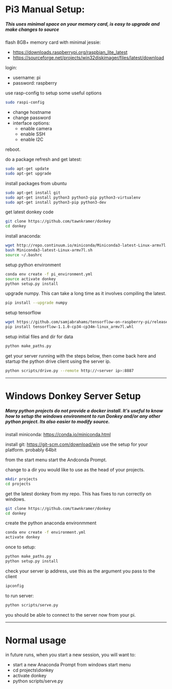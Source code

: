 
# Pi3 Manual Setup:
##### This uses minimal space on your memory card, is easy to upgrade and make changes to source

flash 8GB+ memory card with minimal jessie:
* https://downloads.raspberrypi.org/raspbian_lite_latest
* https://sourceforge.net/projects/win32diskimager/files/latest/download


login:
* username: pi
* password: raspberry


use rasp-config to setup some useful options
```bash
sudo raspi-config
```
* change hostname
* change password
* interface options: 
  * enable camera
  * enable SSH
  * enable I2C

reboot.

do a package refresh and get latest:    
```bash
sudo apt-get update
sudo apt-get upgrade
```

install packages from ubuntu
```bash
sudo apt-get install git
sudo apt-get install python3 python3-pip python3-virtualenv
sudo apt-get install python3-pip python3-dev
```

get latest donkey code
```bash
git clone https://github.com/tawnkramer/donkey
cd donkey
```

install anaconda:
```bash
wget http://repo.continuum.io/miniconda/Miniconda3-latest-Linux-armv7l.sh
bash Miniconda3-latest-Linux-armv7l.sh
source ~/.bashrc
```

setup python environment
```bash
conda env create -f pi_environment.yml
source activate donkey
python setup.py install
```

upgrade numpy. This can take a long time as it involves compiling the latest.
```bash
pip install --upgrade numpy
```

setup tensorflow
```bash
wget https://github.com/samjabrahams/tensorflow-on-raspberry-pi/releases/download/v1.1.0/tensorflow-1.1.0-cp34-cp34m-linux_armv7l.whl
pip install tensorflow-1.1.0-cp34-cp34m-linux_armv7l.whl
```

setup initial files and dir for data
```bash
python make_paths.py
```

get your server running with the steps below, then come back here and startup the python drive client using the server ip.
```bash
python scripts/drive.py --remote http://<server ip>:8887
```

---

# Windows Donkey Server Setup
##### Many python projects do not provide a docker install. It's useful to know how to setup the windows environment to run Donkey and/or any other python project. Its also easier to modify source.

install miniconda:
https://conda.io/miniconda.html

install git:
https://git-scm.com/download/win
use the setup for your platform. probably 64bit

from the start menu start the Andconda Prompt.

change to a dir you would like to use as the head of your projects.
```bash
mkdir projects
cd projects
```

get the latest donkey from my repo. This has fixes to run correctly on windows.
```bash
git clone https://github.com/tawnkramer/donkey
cd donkey
```

create the python anaconda environmment
```bash
conda env create -f environment.yml
activate donkey
```

once to setup:
```bash
python make_paths.py
python setup.py install
```

check your server ip address, use this as the argument you pass to the client
```bash
ipconfig
```

to run server:
```bash
python scripts/serve.py
```

you should be able to connect to the server now from your pi.

---
# Normal usage
in future runs, when you start a new session, you will want to:
* start a new Anaconda Prompt from windows start menu
* cd projects\donkey
* activate donkey
* python scripts/serve.py

 

